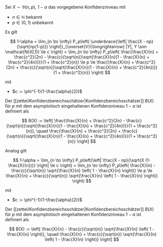 Sei $X \sim \mathfrak{B}(n, p)$, $1-\alpha$ das vorgegebene Konfidenzniveau mit
- $n \in \mathbb{N}$ bekannt
- $p \in (0, 1)$ unbekannt

Es gilt

$$
	1-\alpha = \lim_{n \to \infty} P_p\left( \underbrace{\left| \frac{X - np}{\sqrt{np(1-p)}} \right|}_{\overset{V}{\longrightarrow} |Y|, Y \sim \mathcal{N}(0,1)} \le c \right) = \lim_{n \to \infty} P_p\left( \frac{\frac{X}{n} + \frac{c^2}{2n} - \frac{c}{\sqrt{n}}\sqrt{\frac{X}{n}(1 - \frac{X}{n} + \frac{c^2}{4n})}}{1 + \frac{c^2}{n}} \le p \le \frac{\frac{X}{n} + \frac{c^2}{2n} + \frac{c}{\sqrt{n}}\sqrt{\frac{X}{n}(1 - \frac{X}{n} + \frac{c^2}{4n})}}{1 + \frac{c^2}{n}} \right)
$$

mit
- $c := \phi^{-1}(1-\frac{\alpha}{2})$

Der [[zettel/Konfidenzbereichsschätzer|Konfidenzbereichsschätzer]] $B(X)$ für $p$ mit dem asymptotisch eingehaltenen Konfidenzniveau $1-\alpha$ ist definiert als

$$
	B(X) := \left[ \frac{\frac{X}{n} + \frac{c^2}{2n} - \frac{c}{\sqrt{n}}\sqrt{\frac{X}{n}(1 - \frac{X}{n} + \frac{c^2}{4n})}}{1 + \frac{c^2}{n}}, \quad \frac{\frac{X}{n} + \frac{c^2}{2n} + \frac{c}{\sqrt{n}}\sqrt{\frac{X}{n}(1 - \frac{X}{n} + \frac{c^2}{4n})}}{1 + \frac{c^2}{n}} \right]
$$

Analog gilt

$$
	1-\alpha = \lim_{n \to \infty} P_p\left(\left| \frac{X - np}{\sqrt{X (1-\frac{X}{n})}} \right| \le c \right) = \lim_{n \to \infty} P_p\left( \frac{X}{n} - \frac{c}{\sqrt{n}} \sqrt{\frac{X}{n} \left( 1 - \frac{X}{n} \right)} \le p \le \frac{X}{n} + \frac{c}{\sqrt{n}} \sqrt{\frac{X}{n} \left( 1 - \frac{X}{n} \right)} \right)
$$

mit
- $c := \phi^{-1}(1-\frac{\alpha}{2})$

Der [[zettel/Konfidenzbereichsschätzer|Konfidenzbereichsschätzer]] $B(X)$ für $p$ mit dem asymptotisch eingehaltenen Konfidenzniveau $1-\alpha$ ist definiert als

$$
	B(X) := \left[ \frac{X}{n} - \frac{c}{\sqrt{n}} \sqrt{\frac{X}{n} \left( 1 - \frac{X}{n} \right)}, \quad \frac{X}{n} + \frac{c}{\sqrt{n}} \sqrt{\frac{X}{n} \left( 1 - \frac{X}{n} \right)} \right]
$$